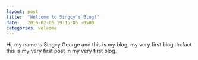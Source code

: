 ```yaml
---
layout: post
title:  "Welcome to Singcy's Blog!"
date:   2016-02-06 19:15:05 -0500
categories: welcome
---
```


Hi, my name is Singcy George and this is my blog, my very first blog. In fact this is my very first post in my very first blog.
